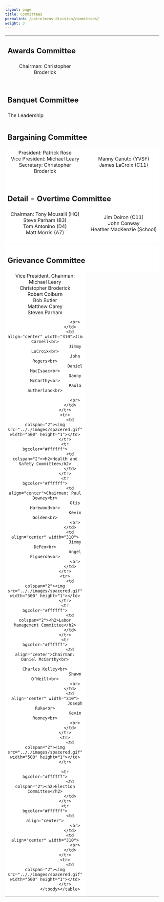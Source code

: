 ```yaml
---
layout: page
title: Committees
permalink: /patrolmens-division/committees/
weight: 3
---
```


<table border="0" width="100%" height="100%" cellpadding="0" cellspacing="0">
					<tbody>
					<tr>
						<td colspan="2"><h2>Awards Committee</h2>
						</td>
					</tr>
					<tr>
						<td align="center">Chairman: Christopher Broderick<br>
							<br>
						</td>
						<td align="center" width="310">
						</td>
					</tr>
					<tr>
						<td colspan="2"><img src=".././images/spacered.gif" width="500" height="1"></td>
					</tr>
					<tr>
						<td colspan="2"><h2>Banquet Committee</h2>
						</td>
					</tr>
					<tr>
						<td colspan="2">The Leadership</td>
					</tr>
					<tr>
						<td colspan="2">
							<img src=".././images/spacered.gif" width="500" height="1"></td>
					</tr>
					<tr>
						<td colspan="2"><h2>Bargaining Committee</h2>
						</td>
					</tr>
					<tr bgcolor="#ffffff">
						<td align="center">President: Patrick Rose<br>
							Vice President: Michael Leary<br>
							Secretary: Christopher Broderick<br>
							<br>
						</td>
						<td align="center" width="310">Manny Canuto (YVSF)<br>
							James LaCroix (C11)<br>
							<br>
						</td>
					</tr>
					<tr bgcolor="#ffffff">
						<td colspan="2"><img src=".././images/spacered.gif" width="500" height="1"></td>
					</tr>
					<tr bgcolor="#ffffff">
						<td colspan="2"><h2>Detail - Overtime Committee</h2>
						</td>
					</tr>
					<tr bgcolor="#ffffff">
						<td align="center">Chairman: Tony Mousalli (HQ)<br>
							Steve Parham (B3)<br>
							Tom Antonino (D4)<br>
							Matt Morris (A7)<br>
							<br>
						</td>
						<td align="center" width="310">Jim Doiron (C11)<br>
							John Conway <br>
							Heather MacKenzie (School)<br>
							<br>
						</td>
					</tr>
					<tr>
						<td colspan="2"><img src=".././images/spacered.gif" width="500" height="1"></td>
					</tr>
					<tr bgcolor="#ffffff">
						<td colspan="2"><h2>Grievance Committee</h2>
						</td>
					</tr>
					<tr bgcolor="#ffffff">
						<td align="center">Vice President, Chairman: Michael Leary<br>
							Christopher Broderick<br>
							Robert Colburn<br>
							Bob Butler<br>
							Matthew Carey<br>
							Steven Parham<br>

							<br>
						</td>
						<td align="center" width="310">Jim Carnell<br>
							Jimmy LaCroix<br>
							John Rogers<br>
							Daniel MacIsaac<br>
							Danny McCarthy<br>
							Paula Sutherland<br>

							<br>
						</td>
					</tr>
					<tr>
						<td colspan="2"><img src=".././images/spacered.gif" width="500" height="1"></td>
					</tr>
					<tr bgcolor="#ffffff">
						<td colspan="2"><h2>Health and Safety Committee</h2>
						</td>
					</tr>
					<tr bgcolor="#ffffff">
						<td align="center">Chairman: Paul Downey<br>
							Otis Harewood<br>
							Kevin Golden<br>
							<br>
						</td>
						<td align="center" width="310">
							Jimmy DeFeo<br>
							Angel Figueroa<br>
							<br>
						</td>
					</tr>
					<tr>
						<td colspan="2"><img src=".././images/spacered.gif" width="500" height="1"></td>
					</tr>
					<tr bgcolor="#ffffff">
						<td colspan="2"><h2>Labor Management Committee</h2>
						</td>
					</tr>
					<tr bgcolor="#ffffff">
						<td align="center">Chairman: Daniel McCarthy<br>
							Charles Kelley<br>
							Shawn O’Neill<br>
							<br>
						</td>
						<td align="center" width="310">
							Joseph Ruka<br>
							Kevin Rooney<br>
							<br>
						</td>
					</tr>
					<tr>
						<td colspan="2"><img src=".././images/spacered.gif" width="500" height="1"></td>
					</tr>

					<tr bgcolor="#ffffff">
						<td colspan="2"><h2>Election Committee</h2>
						</td>
					</tr>
					<tr bgcolor="#ffffff">
						<td align="center">
							<br>
						</td>
						<td align="center" width="310">
							<br>
						</td>
					</tr>
					<tr>
						<td colspan="2"><img src=".././images/spacered.gif" width="500" height="1"></td>
					</tr>
				</tbody></table>

